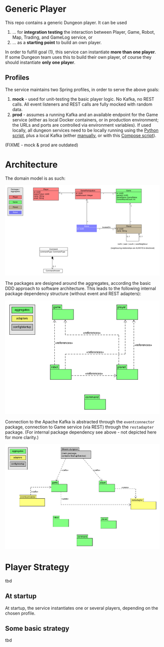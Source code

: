 # Generic Player

This repo contains a generic Dungeon player. It can be used  
1. ... for **integration testing** the interaction between Player, Game, Robot, Map, Trading, and GameLog service, or 
2. ... as a **starting point** to build an own player.

In order to fulfill goal (1), this service can instantiate **more than one player**. If some Dungeon team uses this
to build their own player, of course they should instantiate **only one player**. 

## Profiles 

The service maintains two Spring profiles, in order to serve the above goals: 
1. **mock** - used for unit-testing the basic player logic. No Kafka, no REST calls. All event listeners and REST 
   calls are fully mocked with random data.
2. **prod** - assumes a running Kafka and an available endpoint for the Game service (either as local Docker 
   containers, or in production environment; the URLs and ports are controlled via environment variables).
   If used locally, all dungeon services need to be locally running using the [Python script](https://github.com/The-Microservice-Dungeon/local-dev-environment), 
   plus a local Kafka (either [manually](https://kafka.apache.org/quickstart), or with this [Compose script](https://github.com/The-Microservice-Dungeon/devops/tree/kafka)).

(FIXME - mock & prod are outdated)

# Architecture

The domain model is as such:

![Domain Model](model/Player-Domain-Model.png)

The packages are designed around the aggregates, according the basic DDD approach to software architecture. 
This leads to the following internal package dependency structure (without event and REST adapters):

![Internal Package Dependencies](model/Internal-Package-Dependencies.png)

Connection to the Apache Kafka is abstracted through the `eventconnector` package, connection to Game service (via REST)
through the `restadapter` package. (For internal package dependency see above - not depicted here for more clarity.)

![Architecture Overview](model/Adapter-Dependencies.png)



# Player Strategy 

tbd

## At startup

At startup, the service instantiates one or several players, depending on the chosen profile. 

## Some basic strategy

tbd
